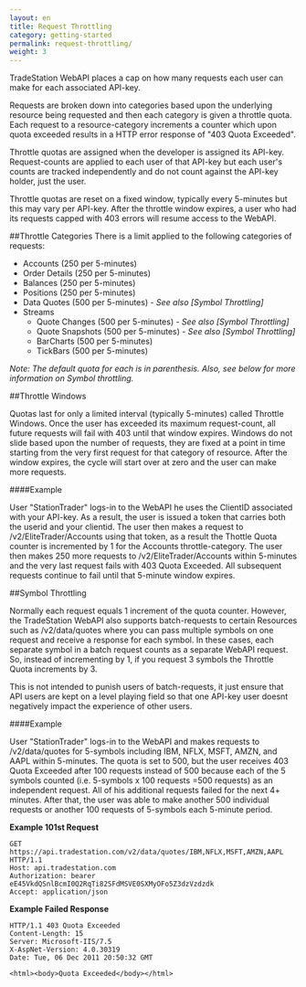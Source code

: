 ```yaml
---
layout: en
title: Request Throttling
category: getting-started
permalink: request-throttling/
weight: 3
---
```


TradeStation WebAPI places a cap on how many requests each user can make for each associated API-key.

Requests are broken down into categories based upon the underlying resource being requested and then each category is given a throttle quota.  Each request to a resource-category increments a counter which upon quota exceeded results in a HTTP error response of "403 Quota Exceeded".

Throttle quotas are assigned when the developer is assigned its API-key.  Request-counts are applied to each user of that API-key but each user's counts are tracked independently and do not count against the API-key holder, just the user.   

Throttle quotas are reset on a fixed window, typically every 5-minutes but this may vary per API-key.  After the throttle window expires, a user who had its requests capped with 403 errors will resume access to the WebAPI.

##Throttle Categories
There is a limit applied to the following categories of requests:

* Accounts (250 per 5-minutes)
* Order Details (250 per 5-minutes)
* Balances (250 per 5-minutes)
* Positions (250 per 5-minutes) 
* Data Quotes (500 per 5-minutes)  - *See also [Symbol Throttling]*
* Streams 
  * Quote Changes (500 per 5-minutes)  - *See also [Symbol Throttling]*
  * Quote Snapshots (500 per 5-minutes) - *See also [Symbol Throttling]*
  * BarCharts (500 per 5-minutes) 
  * TickBars (500 per 5-minutes) 

*Note: The default quota for each is in parenthesis.  Also, see below for more information on Symbol throttling.*

##Throttle Windows

Quotas last for only a limited interval (typically 5-minutes) called Throttle Windows. Once the user has exceeded its maximum request-count, all future requests will fail with 403 until that window expires.  Windows do not slide based upon the number of requests, they are fixed at a point in time starting from the very first request for that category of resource.  After the window expires, the cycle will start over at zero and the user can make more requests.

####Example

User "StationTrader" logs-in to the WebAPI he uses the ClientID associated with your API-key.  As a result, the user is issued a token that carries both the userid and your clientid.  The user then makes a request to /v2/EliteTrader/Accounts using that token, as a result the Thottle Quota counter is incremented by 1 for the Accounts throttle-category. The user then makes 250 more requests to /v2/EliteTrader/Accounts within 5-minutes and the very last request fails with 403 Quota Exceeded.   All subsequent requests continue to fail until that 5-minute window expires.  

##Symbol Throttling

Normally each request equals 1 increment of the quota counter.  However, the TradeStation WebAPI also supports batch-requests to certain Resources such as /v2/data/quotes where you can pass multiple symbols on one request and receive a response for each symbol.  In these cases, each separate symbol in a batch request counts as a separate WebAPI request.  So, instead of incrementing by 1, if you request 3 symbols the Throttle Quota increments by 3.

This is not intended to punish users of batch-requests, it just ensure that API users are kept on a level playing field so that one API-key user doesnt negatively impact the experience of other users. 

####Example

User "StationTrader" logs-in to the WebAPI and makes requests to /v2/data/quotes for 5-symbols including IBM, NFLX, MSFT, AMZN, and AAPL within 5-minutes.  The quota is set to 500, but the user receives 403 Quota Exceeded after 100 requests instead of 500 because each of the 5 symbols counted (i.e. 5-symbols x 100 requests =500 requests) as an independent request.  All of his additional requests failed for the next 4+ minutes.  After that, the user was able to make another 500 individual requests or another 100 requests of 5-symbols each 5-minute period.

**Example 101st Request**

    GET https://api.tradestation.com/v2/data/quotes/IBM,NFLX,MSFT,AMZN,AAPL HTTP/1.1
    Host: api.tradestation.com
	Authorization: bearer eE45VkdQSnlBcmI0Q2RqTi82SFdMSVE0SXMyOFo5Z3dzVzdzdk
	Accept: application/json

**Example Failed Response**

	HTTP/1.1 403 Quota Exceeded
    Content-Length: 15
    Server: Microsoft-IIS/7.5
    X-AspNet-Version: 4.0.30319
    Date: Tue, 06 Dec 2011 20:50:32 GMT

	<html><body>Quota Exceeded</body></html>

